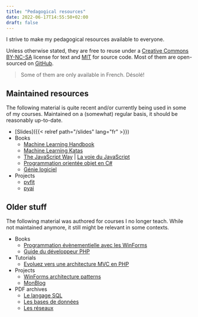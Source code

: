 ```yaml
---
title: "Pedagogical resources"
date: 2022-06-17T14:55:50+02:00
draft: false
---
```


I strive to make my pedagogical resources available to everyone.

Unless otherwise stated, they are free to reuse under a [Creative Commons BY-NC-SA](https://creativecommons.org/licenses/by-nc-sa/4.0/) license for text and [MIT](https://opensource.org/licenses/MIT) for source code. Most of them are open-sourced on [GitHub](https://github.com/bpesquet?tab=repositories).

> Some of them are only available in French. Désolé!

## Maintained resources

The following material is quite recent and/or currently being used in some of my courses. Maintained on a (somewhat) regular basis, it should be reasonably up-to-date.

- [Slides]({{< relref path="/slides" lang="fr" >}})
- Books
  - [Machine Learning Handbook](https://bpesquet.github.io/mlhandbook/)
  - [Machine Learning Katas](https://bpesquet.github.io/mlkatas/)
  - [The JavaScript Way](https://github.com/thejsway/thejsway) | [La voie du JavaScript](https://github.com/thejsway/thejsway_fr)
  - [Programmation orientée objet en C#](https://ensc.gitbook.io/programmation-objet-csharp/)
  - [Génie logiciel](https://ensc.gitbook.io/genie-logiciel/)
- Projects
  - [pyfit](https://github.com/bpesquet/pyfit)
  - [pyai](https://github.com/bpesquet/pyai)

## Older stuff

The following material was authored for courses I no longer teach. While not maintained anymore, it still might be relevant in some contexts.

- Books
  - [Programmation évènementielle avec les WinForms](https://ensc.gitbook.io/programmation-evenementielle-winforms/)
  - [Guide du développeur PHP](https://bpesquet.gitbooks.io/guide-developpeur-php/)
- Tutorials
  - [Evoluez vers une architecture MVC en PHP](https://bpesquet.developpez.com/tutoriels/php/evoluer-architecture-mvc/)
- Projects
  - [WinForms architecture patterns](https://github.com/bpesquet/winforms-architecture-patterns)
  - [MonBlog](https://github.com/bpesquet/MonBlog)
- PDF archives
  - [Le langage SQL](/pub/cours_sql.zip)
  - [Les bases de données](/pub/cours_sgbd.zip)
  - [Les réseaux](/pub/cours_reseaux.zip)
